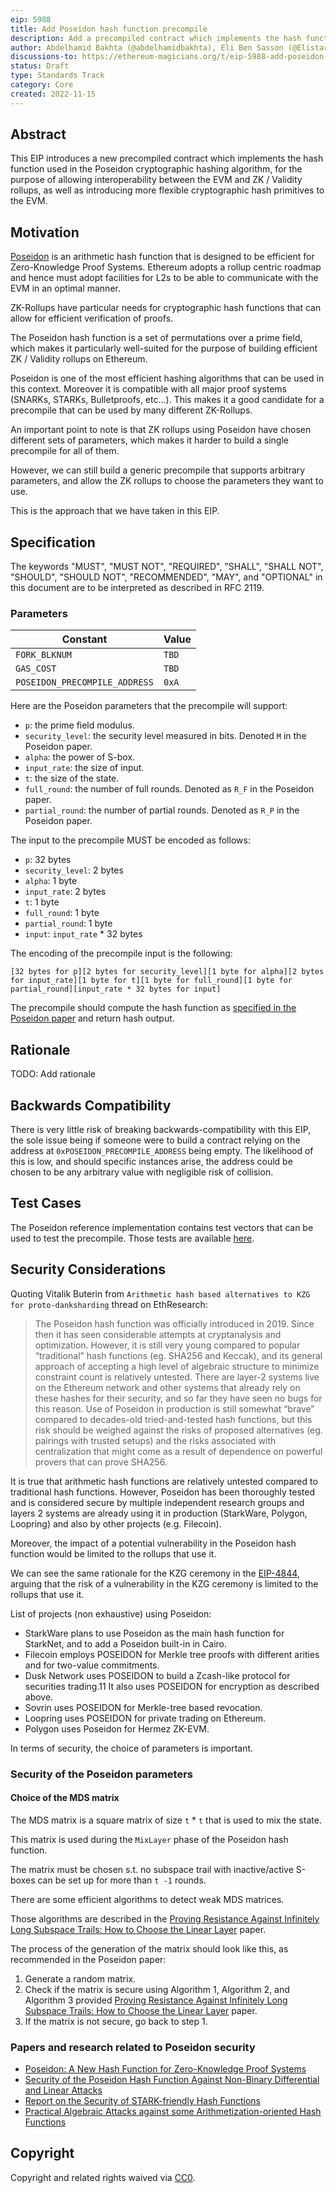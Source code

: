 ```yaml
---
eip: 5988
title: Add Poseidon hash function precompile
description: Add a precompiled contract which implements the hash function used in the Poseidon cryptographic hashing algorithm
author: Abdelhamid Bakhta (@abdelhamidbakhta), Eli Ben Sasson (@Elistark), Avihu Levy (@avihu28), David Levit Gurevich (@DavidLevitGurevich)
discussions-to: https://ethereum-magicians.org/t/eip-5988-add-poseidon-hash-function-precompile/11772
status: Draft
type: Standards Track
category: Core
created: 2022-11-15
---
```


## Abstract

This EIP introduces a new precompiled contract which implements the hash function used in the Poseidon cryptographic hashing algorithm, for the purpose of allowing interoperability between the EVM and ZK / Validity rollups, as well as introducing more flexible cryptographic hash primitives to the EVM.

## Motivation

[Poseidon](../assets/eip-5988/papers/poseidon_paper.pdf) is an arithmetic hash function that is designed to be efficient for Zero-Knowledge Proof Systems.
Ethereum adopts a rollup centric roadmap and hence must adopt facilities for L2s to be able to communicate with the EVM in an optimal manner.

ZK-Rollups have particular needs for cryptographic hash functions that can allow for efficient verification of proofs.

The Poseidon hash function is a set of permutations over a prime field, which makes it particularly well-suited for the purpose of building efficient ZK / Validity rollups on Ethereum.

Poseidon is one of the most efficient hashing algorithms that can be used in this context.
Moreover it is compatible with all major proof systems (SNARKs, STARKs, Bulletproofs, etc...).
This makes it a good candidate for a precompile that can be used by many different ZK-Rollups.

An important point to note is that ZK rollups using Poseidon have chosen different sets of parameters, which makes it harder to build a single precompile for all of them.

However, we can still build a generic precompile that supports arbitrary parameters, and allow the ZK rollups to choose the parameters they want to use.

This is the approach that we have taken in this EIP.

## Specification

The keywords "MUST", "MUST NOT", "REQUIRED", "SHALL", "SHALL NOT", "SHOULD", "SHOULD NOT", "RECOMMENDED", "MAY", and "OPTIONAL" in this document are to be interpreted as described in RFC 2119.

### Parameters

| Constant                      | Value |
| ----------------------------- | ----- |
| `FORK_BLKNUM`                 | `TBD` |
| `GAS_COST`                    | `TBD` |
| `POSEIDON_PRECOMPILE_ADDRESS` | `0xA` |

Here are the Poseidon parameters that the precompile will support:

- `p`: the prime field modulus.
- `security_level`: the security level measured in bits. Denoted `M` in the Poseidon paper.
- `alpha`: the power of S-box.
- `input_rate`: the size of input.
- `t`: the size of the state.
- `full_round`: the number of full rounds. Denoted as `R_F` in the Poseidon paper.
- `partial_round`: the number of partial rounds. Denoted as `R_P` in the Poseidon paper.

The input to the precompile MUST be encoded as follows:

- `p`: 32 bytes
- `security_level`: 2 bytes
- `alpha`: 1 byte
- `input_rate`: 2 bytes
- `t`: 1 byte
- `full_round`: 1 byte
- `partial_round`: 1 byte
- `input`: `input_rate` \* 32 bytes

The encoding of the precompile input is the following:

```text
[32 bytes for p][2 bytes for security_level][1 byte for alpha][2 bytes for input_rate][1 byte for t][1 byte for full_round][1 byte for partial_round][input_rate * 32 bytes for input]
```

The precompile should compute the hash function as [specified in the Poseidon paper](../assets/eip-5988/papers/poseidon_paper.pdf) and return hash output.

<!--### Example Usage in Solidity

The precompile can be wrapped easily in Solidity to provide a more development-friendly interface to `poseidon_hash` function.

```solidity
// TODO: Add solidity example
```-->

<!--### Gas Costs

```text
TODO: Fill gas costs section
```-->

## Rationale

TODO: Add rationale

## Backwards Compatibility

There is very little risk of breaking backwards-compatibility with this EIP, the sole issue being if someone were to build a contract relying on the address at `0xPOSEIDON_PRECOMPILE_ADDRESS` being empty. The likelihood of this is low, and should specific instances arise, the address could be chosen to be any arbitrary value with negligible risk of collision.

## Test Cases

The Poseidon reference implementation contains test vectors that can be used to test the precompile.
Those tests are available [here](../assets/eip-5988/test/poseidon/test_vectors.txt).

<!--## Reference Implementation

TODO: Add initial Geth implementation-->

## Security Considerations

Quoting Vitalik Buterin from `Arithmetic hash based alternatives to KZG for proto-danksharding` thread on EthResearch:

> The Poseidon hash function was officially introduced in 2019. Since then it has seen considerable attempts at cryptanalysis and optimization. However, it is still very young compared to popular “traditional” hash functions (eg. SHA256 and Keccak), and its general approach of accepting a high level of algebraic structure to minimize constraint count is relatively untested.
> There are layer-2 systems live on the Ethereum network and other systems that already rely on these hashes for their security, and so far they have seen no bugs for this reason. Use of Poseidon in production is still somewhat “brave” compared to decades-old tried-and-tested hash functions, but this risk should be weighed against the risks of proposed alternatives (eg. pairings with trusted setups) and the risks associated with centralization that might come as a result of dependence on powerful provers that can prove SHA256.

It is true that arithmetic hash functions are relatively untested compared to traditional hash functions.
However, Poseidon has been thoroughly tested and is considered secure by multiple independent research groups and layers 2 systems are already using it in production (StarkWare, Polygon, Loopring) and also by other projects (e.g. Filecoin).

Moreover, the impact of a potential vulnerability in the Poseidon hash function would be limited to the rollups that use it.

We can see the same rationale for the KZG ceremony in the [EIP-4844](./eip-4844.md), arguing that the risk of a vulnerability in the KZG ceremony is limited to the rollups that use it.

List of projects (non exhaustive) using Poseidon:

- StarkWare plans to use Poseidon as the main hash function for StarkNet, and to add a Poseidon built-in in Cairo.
- Filecoin employs POSEIDON for Merkle tree proofs with different arities and for two-value commitments.
- Dusk Network uses POSEIDON to build a Zcash-like protocol for securities trading.11 It also uses POSEIDON
  for encryption as described above.
- Sovrin uses POSEIDON for Merkle-tree based revocation.
- Loopring uses POSEIDON for private trading on Ethereum.
- Polygon uses Poseidon for Hermez ZK-EVM.

In terms of security, the choice of parameters is important.

### Security of the Poseidon parameters

#### Choice of the MDS matrix

The MDS matrix is a square matrix of size `t` \* `t` that is used to mix the state.

This matrix is used during the `MixLayer` phase of the Poseidon hash function.

The matrix must be chosen s.t. no subspace trail with inactive/active S-boxes can be set up for more than `t -1` rounds.

There are some efficient algorithms to detect weak MDS matrices.

Those algorithms are described in the [Proving Resistance Against Infinitely Long Subspace Trails: How to Choose the Linear Layer](../assets/eip-5988/papers/proving_resistance_linear_layer.pdf) paper.

The process of the generation of the matrix should look like this, as recommended in the Poseidon paper:

1. Generate a random matrix.
2. Check if the matrix is secure using Algorithm 1, Algorithm 2, and Algorithm 3 provided [Proving Resistance Against Infinitely Long Subspace Trails: How to Choose the Linear Layer](../assets/eip-5988/papers/proving_resistance_linear_layer.pdf) paper.
3. If the matrix is not secure, go back to step 1.

### Papers and research related to Poseidon security

- [Poseidon: A New Hash Function for Zero-Knowledge Proof Systems](../assets/eip-5988/papers/poseidon_paper.pdf)
- [Security of the Poseidon Hash Function Against Non-Binary Differential and Linear Attacks](../assets/eip-5988/papers/security_poseidon_non_binary_differential_attacks.pdf)
- [Report on the Security of STARK-friendly Hash Functions](../assets/eip-5988/papers/report_security_stark_friendly_hash.pdf)
- [Practical Algebraic Attacks against some Arithmetization-oriented Hash Functions](../assets/eip-5988/papers/practical_algebraic_attacks.pdf)

## Copyright

Copyright and related rights waived via [CC0](../LICENSE.md).
